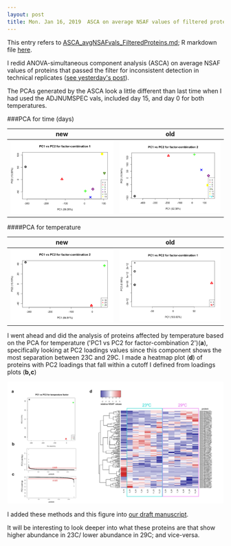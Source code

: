 ```yaml
---
layout: post
title: Mon. Jan 16, 2019  ASCA on average NSAF values of filtered proteins
---
```


This entry refers to [ASCA_avgNSAFvals_FilteredProteins.md](https://github.com/shellytrigg/OysterSeedProject/blob/master/analysis/ASCA/ASCA_filtered_proteins/ASCA_avgNSAFvals_FilteredProteins.md); R markdown file [here](https://github.com/shellytrigg/OysterSeedProject/blob/master/analysis/ASCA/ASCA_filtered_proteins/ASCA_avgNSAFvals_FilteredProteins.Rmd).

I redid ANOVA-simultaneous component analysis (ASCA) on average NSAF values of proteins that passed the filter for inconsistent detection in technical replicates ([see yesterday's post](https://github.com/shellytrigg/shellytrigg.github.io/blob/master/_posts/2019-1-15-33th-post.md)). 

The PCAs generated by the ASCA look a little different than last time when I had used the ADJNUMSPEC vals, included day 15, and day 0 for both temperatures.

###PCA for time (days)

new             |  old
:-------------------------:|:-------------------------:
![](https://raw.githubusercontent.com/shellytrigg/OysterSeedProject/master/analysis/ASCA/ASCA_filtered_proteins/ASCA_avgNSAFvals_FilteredProteins_files/figure-markdown_github/unnamed-chunk-7-1.png)  |  ![](https://raw.githubusercontent.com/shellytrigg/OysterSeedProject/master/analysis/ASCA/ASCA_shellytest/ASCA_OysterSeedTemp_files/figure-markdown_github/unnamed-chunk-6-2.png)

####PCA for temperature

new             |  old
:-------------------------:|:-------------------------:
![](https://raw.githubusercontent.com/shellytrigg/OysterSeedProject/master/analysis/ASCA/ASCA_filtered_proteins/ASCA_avgNSAFvals_FilteredProteins_files/figure-markdown_github/unnamed-chunk-8-1.png)  |  ![](https://raw.githubusercontent.com/shellytrigg/OysterSeedProject/master/analysis/ASCA/ASCA_shellytest/ASCA_OysterSeedTemp_files/figure-markdown_github/unnamed-chunk-6-1.png)

I went ahead and did the analysis of proteins affected by temperature based on the PCA for temperature ('PC1 vs PC2 for factor-combination 2')(**a**), specifically looking at PC2 loadings values since this component shows the most separation between 23C and 29C. I made a heatmap plot (**d**) of proteins with PC2 loadings that fall within a cutoff I defined from loadings plots (**b,c**)

![](https://raw.githubusercontent.com/shellytrigg/OysterSeedProject/master/analysis/ASCA/ASCA_filtered_proteins/ManuscriptFigs_ASCA_temp_PC2.jpg)

I added these methods and this figure into [our draft manuscript](https://docs.google.com/document/d/1OusRSi9W5qLRcc3nuJm-kyQYrTQb7yPFiCBtqZIKNpQ/edit?ts=5c3f7cfc#).

It will be interesting to look deeper into what these proteins are that show higher abundance in 23C/ lower abundance in 29C; and vice-versa.
